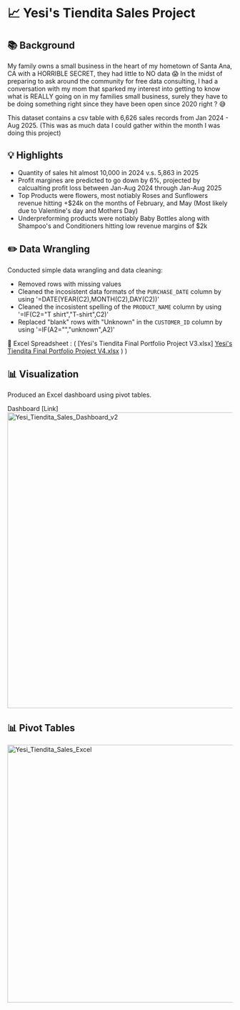 # 📈 Yesi's Tiendita Sales Project
## 📚 Background

My family owns a small business in the heart of my hometown of Santa Ana, CA with a HORRIBLE SECRET, they had little to NO data 😱 In the midst of preparing to ask around the community for free data consulting, I had a conversation with my mom that sparked my interest into getting to know what is REALLY going on in my families small business, surely they have to be doing something right since they have been open since 2020 right ? 😅

This dataset contains a csv table with 6,626 sales records from Jan 2024 - Aug 2025. (This was as much data I could gather within the month I was doing this project)

## 💡 Highlights

- Quantity of sales hit almost 10,000 in 2024 v.s. 5,863 in 2025 
- Profit margines are predicted to go down by 6%, projected by calcualting profit loss between Jan-Aug 2024 through Jan-Aug 2025
- Top Products were flowers, most notiably Roses and Sunflowers revenue hitting +$24k on the months of February, and May (Most likely due to Valentine's day and Mothers Day)
- Underpreforming products were notiably Baby Bottles along with Shampoo's and Conditioners hitting low revenue margins of $2k

## ✏️ Data Wrangling

Conducted simple data wrangling and data cleaning:
- Removed rows with missing values
- Cleaned the incosistent data formats of the `PURCHASE_DATE` column by using '=DATE(YEAR(C2),MONTH(C2),DAY(C2))'
- Cleaned the incosistent spelling of the `PRODUCT_NAME` column by using '=IF(C2="T shirt","T-shirt",C2)'
- Replaced "blank" rows with "Unknown" in the `CUSTOMER_ID` column by using '=IF(A2="","unknown",A2)'

📍 Excel Spreadsheet : ( [Yesi's Tiendita Final Portfolio Project V3.xlsx] [Yesi's Tiendita Final Portfolio Project V4.xlsx](https://github.com/user-attachments/files/22185684/Yesi.s.Tiendita.Final.Portfolio.Project.V4.xlsx)
)
)

## 📊 Visualization

Produced an Excel dashboard using pivot tables.

Dashboard [Link]<img width="1228" height="662" alt="Yesi_Tiendita_Sales_Dashboard_v2" src="https://github.com/user-attachments/assets/129a1925-83e4-4cbe-82bd-34d91e6aa7dc" />


## 📊 Pivot Tables

<img width="1415" height="577" alt="Yesi_Tiendita_Sales_Excel" src="https://github.com/user-attachments/assets/f98cc023-663c-4a9e-bc78-b4eb0b9e32fc" />
